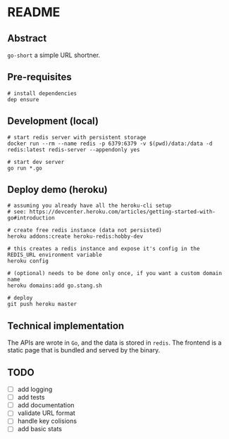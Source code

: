 # README

## Abstract

`go-short` a simple URL shortner.

## Pre-requisites

    # install dependencies
    dep ensure

## Development (local)

    # start redis server with persistent storage
    docker run --rm --name redis -p 6379:6379 -v $(pwd)/data:/data -d redis:latest redis-server --appendonly yes

    # start dev server
    go run *.go

## Deploy demo (heroku)

    # assuming you already have all the heroku-cli setup
    # see: https://devcenter.heroku.com/articles/getting-started-with-go#introduction

    # create free redis instance (data not persisted)
    heroku addons:create heroku-redis:hobby-dev

    # this creates a redis instance and expose it's config in the REDIS_URL environment variable
    heroku config

    # (optional) needs to be done only once, if you want a custom domain name
    heroku domains:add go.stang.sh

    # deploy
    git push heroku master

## Technical implementation

The APIs are wrote in `Go`, and the data is stored in `redis`.
The frontend is a static page that is bundled and served by the binary.

## TODO

* [ ] add logging
* [ ] add tests
* [ ] add documentation
* [ ] validate URL format
* [ ] handle key colisions
* [ ] add basic stats

